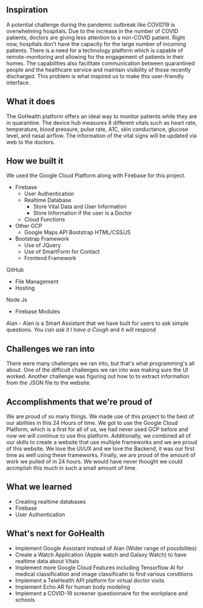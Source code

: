 ## Inspiration
A potential challenge during the pandemic outbreak like COVID19 is overwhelming hospitals. Due to the increase in the number of COVID patients, doctors are giving less attention to a non-COVID patient. Right now, hospitals don't have the capacity for the large number of incoming patients. There is a need for a technology platform which is capable of remote-monitoring and allowing for the engagement of patients in their homes. The capabilities also facilitate communication between quarantined people and the healthcare service and maintain visibility of those recently discharged. This problem is what inspired us to make this user-friendly interface.

## What it does
The GoHealth platform offers an ideal way to monitor patients while they are in quarantine. The device hub measures 8 different vitals such as heart rate, temperature, blood pressure, pulse rate, A1C, skin conductance, glucose level, and nasal airflow. The information of the vital signs will be updated via web to the doctors.

## How we built it
We used the Google Cloud Platform along with Firebase for this project.
* Firebase
  * User Authentication
  * Realtime Database
    * Store Vital Data and User Information
    * Store Information if the user is a Doctor
  * Cloud Functions
* Other GCP
  * Google Maps API
Bootstrap HTML/CSS/JS
* Bootstrap Framework
  * Use of JQuery
  * Use of SmartForm for Contact
  * Frontend Framework

GitHub
  * File Management
  * Hosting

 Node Js
 * Firebase Modules

 Alan - Alan is a Smart Assistant that we have built for users to ask simple questions. *You can ask it I have a Cough* and it will respond

## Challenges we ran into
There were many challenges we ran into, but that's what programming's all about. One of the difficult challenges we ran into was making sure the UI worked. Another challenge was figuring out how to to extract information from the JSON file to the website.

## Accomplishments that we're proud of
We are proud of so many things. We made use of this project to the best of our abilities in this 24 Hours of time. We got to use the Google Cloud Platform, which is a first for all of us, we had never used GCP before and now we will continue to use this platform. Additionally, we combined all of our skills to create a website that use multiple frameworks and we are proud of this website. We love the UI/UX and we love the Backend, it was our first time as well using these frameworks. Finally, we are proud of the amount of work we pulled of in 24 hours. We would have never thought we could accmplish this much in such a small amount of time.

## What we learned
* Creating realtime databases
* Firebase
* User Authentication

## What's next for GoHealth
* Implement Google Assistant instead of Alan (Wider range of possibilites)
* Create a Watch Application (Apple watch and Galaxy Watch) to have realtime data about Vitals
* Implement more Google Cloud Features including Tensorflow AI for medical classification and image classificatin to find various conditions
* Implement a TeleHealth API platform for virtual doctor visits
* Implement Echo AR for human body modeling
* Implement a COVID-19 screener questionnaire for the workplace and schools
